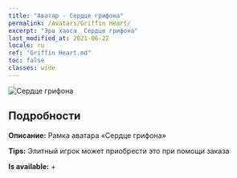 ```yaml
---
title: "Аватар - Сердце грифона"
permalink: /Avatars/Griffin Heart/
excerpt: "Эра хаоса  Сердце грифона"
last_modified_at: 2021-06-22
locale: ru
ref: "Griffin Heart.md"
toc: false
classes: wide
---
```

 ![Сердце грифона](/images/a/avatarFrame_6.png)

## Подробности

 **Описание:** Рамка аватара «Сердце грифона» 

 **Tips:** Элитный игрок может приобрести это при помощи заказа 

 **Is available:**  + 

